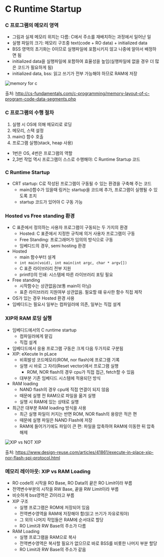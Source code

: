 # C Runtime Startup
### C 프로그램의 메모리 영역
- 그림과 실제 메모리 위치는 다름: C에서 주소를 재배치하는 과정에서 일어난 일
- 실행 파일의 크기: 메모리 구조중 text(code + RO data) + initialized data
- BSS 영역의 초기화는 0이므로 실행파일에 포함시키지 않고 나중에 알아서 배정하면 됨
- initialized data을 실행파일에 포함하여 효율성을 높임(실행파일에 없을 경우 더 많은 코드가 필요하게 됨)
- initialized data, bss: 읽고 쓰기가 전부 가능해야 하므로 RAM에 저장

![memory for c](http://cs-fundamentals.com/assets/images/code-data-segments.png)

출처: http://cs-fundamentals.com/c-programming/memory-layout-of-c-program-code-data-segments.php

### C 프로그램의 수행 절차
1. 실행 시 OS에 의해 메모리로 로딩
2. 메모리, 스택 설정
3. main() 함수 호출
4. 프로그램 실행(stack, heap 사용)
- 1번은 OS, 4번은 프로그램의 역할
- 2,3번 작업 역시 프로그램이 스스로 수행해야: C Runtime Startup 코드

### C Runtime Startup
- CRT startup: C로 작성된 프로그램이 구동될 수 있는 환경을 구축해 주는 코드
	- main()함수가 있을때 링커는 startup을 코드에 추가, 프로그램이 실행될 수 있도록 조치
	- startup 코드가 있어야 C 구동 가능

### Hosted vs Free standing 환경
- C 표준에서 정의하는 사용자 프로그램이 구동되는 두 가지의 환경
	- Hosted: C 표준에서 지정한 규칙에 의거 사용자 프로그램이 구동
	- Free Standing: 프로그래머가 임의의 방식으로 구동
	- 임베디드의 경우, semi hosting 환경
- Hosted
	- main 함수부터 설계
	- `int main(void), int main(int argc, char * argv[])`
	- C 표준 라이브러리 전부 지원
	- printf()의 인쇄: 시스템에 따른 라이브러리 포팅 필요
- Free standing
	- 시작함수는 상관없음(보통 main이 아님)
	- 표준 라이브러리 지원여부 상관없음. 필요할 떄 유사한 함수 직접 제작
- OS가 있는 경우 Hosted 환경 사용
- 임베디드는 필요시 일부는 컴파일러에 의존, 일부는 직접 설계

### XIP와 RAM 로딩 실행
- 임베디드에서의 C runtime startup
	- 컴파일러에게 맡김
	- 직접 설계
- 임베디드에서 응용 프로그램 구동은 크게 다음 두가지로 구분됨
- XIP: eXecute In pLace
	- 비휘발성 코드메모리(ROM, nor flash)에 프로그램 기록
	- 실행 시 바로 그 자리(Reset vector)에서 프로그램 실행
		- ROM, NOR flash의 경우 cpu가 직접 접근, fetch할 수 있음
	- 대부분 기존 임베디드 시스템에 적용되던 방식
- RAM loading
	- NAND flash의 경우 cpu에 직접 연결이 되지 않음
	- 때문에 실행 전 RAM으로 파일을 옮겨 실행
	- 실행 시 RAM에 있는 상태로 실행
- 최근은 대부분 RAM loading 방식을 사용
	- 최근 실행 파일이 커지는 반면 ROM, NOR flash의 용량은 적은 편
	- 때문에 실행 파일은 NAND Flash에 저장
	- RAM에 들어가기에도 파일이 큰 편: 파일을 압축하여 RAM에 이동한 뒤 압축 해제

![XIP vs NOT XIP](https://static.designandreuse.com/news_img17/20170424_2.jpg)

출처: https://www.design-reuse.com/articles/41861/execute-in-place-xip-nor-flash-spi-protocol.html

### 메모리 레이아웃: XIP vs RAM Loading
- RO code의 시작을 RO Base, RO Data의 끝은 RO Limit이라 부름
- 전역변수부분의 시작을 RW Base, 끝을 RW Limit이라 부름
- 비슷하게 bss영역은 ZI이라고 부름
- XIP 구조
	- 실행 프로그램은 ROM에 저장되어 있음
	- 전역변수영역을 RAM에 저장해야 함(읽고 쓰기가 자유로워야)
	- 그 외의 나머지 작업들은 RAM에 순서대로 할당
	- RO Limit과 RW Base의 주소가 다름
- RAM Loading
	- 실행 프로그램을 RAM으로 복사
	- 전역변수영역은 복사할 필요가 없으므로 바로 BSS를 비롯한 나머지 부분 할당
	- RO Limit과 RW Base의 주소가 같음